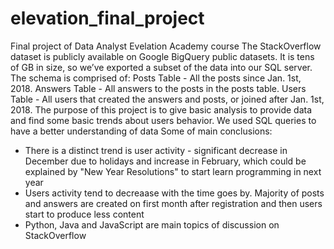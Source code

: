 # elevation_final_project
Final project of Data Analyst Evelation Academy course
The StackOverflow dataset is publicly available on Google BigQuery public datasets. It is tens of GB in size,
so we’ve exported a subset of the data into our SQL server. The schema is comprised of:
Posts Table - All the posts since Jan. 1st, 2018.
Answers Table - All answers to the posts in the posts table.
Users Table - All users that created the answers and posts, or joined after Jan. 1st, 2018.
The purpose of this project is to give basic analysis to provide data and find some basic trends about users behavior.
We used SQL queries to have a better understanding of data
Some of main conclusions:
- There is a distinct trend is user activity - significant decrease in December due to holidays and increase in February, which could be explained by "New Year Resolutions" to start learn programming in next year
- Users activity tend to decreaase with the time goes by. Majority of posts and answers are created on first month after registration and then users start to produce less content
- Python, Java and JavaScript are main topics of discussion on StackOverflow
